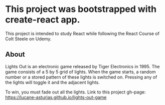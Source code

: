 # This project was bootstrapped with create-react app.

This project is intended to study React while following the React Course of Colt Steele on Udemy.

## About
Lights Out is an electronic game released by Tiger Electronics in 1995. The game consists of a 5 by 5 grid of lights. When the game starts, a random number or a stored pattern of these lights is switched on. Pressing any of the lights will toggle it and the adjacent lights.

To win, you must fade out all the lights.
Link to this project gh-page: https://lucane-asturias.github.io/lights-out-game
